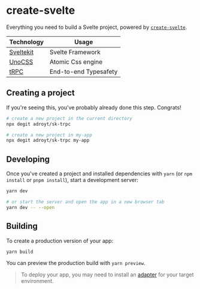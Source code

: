 # create-svelte

Everything you need to build a Svelte project, powered by [`create-svelte`](https://github.com/sveltejs/kit/tree/master/packages/create-svelte).

| Technology  | Usage                 |
| ----------- | --------------------- |
| [Sveltekit] | Svelte Framework      |
| [UnoCSS]    | Atomic Css engine     |
| [tRPC]      | End-to-end Typesafety | 


## Creating a project

If you're seeing this, you've probably already done this step. Congrats!

```bash
# create a new project in the current directory
npx degit adroyt/sk-trpc

# create a new project in my-app
npx degit adroyt/sk-trpc my-app
```

## Developing

Once you've created a project and installed dependencies with `yarn` (or `npm install` or `pnpm install`), start a development server:

```bash
yarn dev

# or start the server and open the app in a new browser tab
yarn dev -- --open
```

## Building

To create a production version of your app:

```bash
yarn build
```

You can preview the production build with `yarn preview`.

> To deploy your app, you may need to install an [adapter](https://kit.svelte.dev/docs/adapters) for your target environment.

[sveltekit]: https://kit.svelte.dev
[unocss]: https://github.com/unocss/unocss
[trpc]: https://trpc.io
[vanilla extract]: https://vanilla-extract.style
